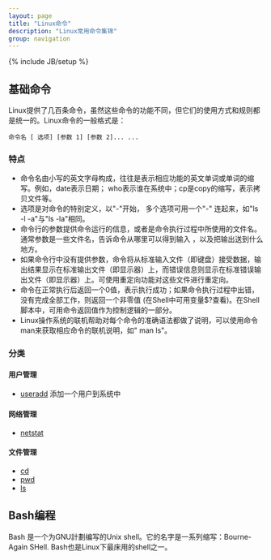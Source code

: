 ```yaml
---
layout: page
title: "Linux命令"
description: "Linux常用命令集锦"
group: navigation
---
```

{% include JB/setup %}

## 基础命令

Linux提供了几百条命令，虽然这些命令的功能不同，但它们的使用方式和规则都是统一的。Linux命令的一般格式是： 

	命令名 [ 选项] [参数 1] [参数 2]... ...

### 特点

- 命令名由小写的英文字母构成，往往是表示相应功能的英文单词或单词的缩写。例如，date表示日期； who表示谁在系统中；cp是copy的缩写，表示拷贝文件等。
- 选项是对命令的特别定义，以"-"开始， 多个选项可用一个"-" 连起来，如"ls -l -a"与"ls -la"相同。
- 命令行的参数提供命令运行的信息，或者是命令执行过程中所使用的文件名。通常参数是一些文件名，告诉命令从哪里可以得到输入 ，以及把输出送到什么地方。
- 如果命令行中没有提供参数，命令将从标准输入文件（即键盘）接受数据，输出结果显示在标准输出文件（即显示器）上，而错误信息则显示在标准错误输出文件（即显示器）上。可使用重定向功能对这些文件进行重定向。
- 命令在正常执行后返回一个0值，表示执行成功；如果命令执行过程中出错，没有完成全部工作，则返回一个非零值 (在Shell中可用变量$?查看)。在Shell脚本中，可用命令返回值作为控制逻辑的一部分。
- Linux操作系统的联机帮助对每个命令的准确语法都做了说明，可以使用命令man来获取相应命令的联机说明，如" man ls"。

### 分类
#### 用户管理

- [useradd](/commands/useradd.html) 添加一个用户到系统中

#### 网络管理

- [netstat](/commands/netstat.html)

#### 文件管理

- [cd](/commands/cd.html)
- [pwd](/commands/pwd.html)
- [ls](/commands/ls.html)



## Bash编程

Bash 是一个为GNU計劃编写的Unix shell。它的名字是一系列缩写：Bourne-Again SHell. Bash也是Linux下最床用的shell之一。
